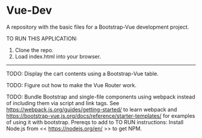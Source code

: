 # Vue-Dev
A repository with the basic files for a Bootstrap-Vue development project.

TO RUN THIS APPLICATION:
1. Clone the repo.
2. Load index.html into your browser.

-------------------------------------------

TODO: Display the cart contents using a Bootstrap-Vue table.

TODO: Figure out how to make the Vue Router work.

TODO: Bundle Bootstrap and single-file components using webpack instead of
including them via script and link tags. See https://webpack.js.org/guides/getting-started/
to learn webpack and https://bootstrap-vue.js.org/docs/reference/starter-templates/
for examples of using it with bootstrap.
  Prereqs to add to TO RUN instructions:
  Install Node.js from << https://nodejs.org/en/ >> to get NPM.
